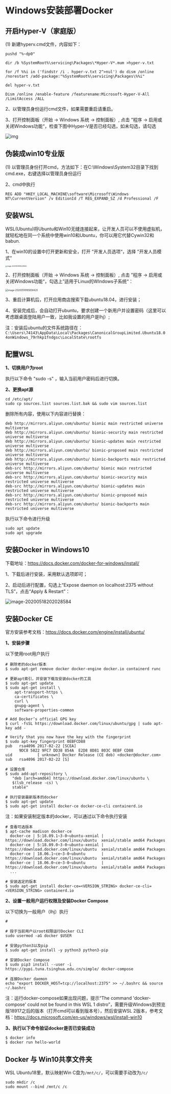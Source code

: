 # Windows安装部署Docker

## 开启Hyper-V（家庭版）

(1) 新建hyperv.cmd文件，内容如下：

```
pushd "%~dp0" 

dir /b %SystemRoot%\servicing\Packages\*Hyper-V*.mum >hyper-v.txt 

for /f %%i in ('findstr /i . hyper-v.txt 2^>nul') do dism /online /norestart /add-package:"%SystemRoot%\servicing\Packages\%%i"

del hyper-v.txt

Dism /online /enable-feature /featurename:Microsoft-Hyper-V-All /LimitAccess /ALL
```

2、以管理员身份运行cmd文件，如果需要重启请重启。

3、打开控制面板（开始 ->  Windows 系统 -> 控制面板）,  点击 ”程序  ->  启用或关闭Windows功能“，检查下图中Hyper-V是否已经勾选，如未勾选，请勾选

![img](Windows%E5%AE%89%E8%A3%85%E9%83%A8%E7%BD%B2Docker.assets/2134179-ac729a571cfa1663.webp)



## 伪装成win10专业版

(1) 以管理员身份打开cmd，方法如下：在C:\Windows\System32目录下找到cmd.exe，右键选择以管理员身份运行

2、cmd中执行

```
REG ADD "HKEY_LOCAL_MACHINE\software\Microsoft\Windows NT\CurrentVersion" /v EditionId /T REG_EXPAND_SZ /d Professional /F
```



## 安装WSL

WSL(Ubuntu)将Ubuntu和Win10无缝连接起来，让开发人员可以不使用虚拟机，就轻松地在同一个系统中使用win10和Ubuntu，你可以用它代替Cywin32和babun.

1、在win10的设置中打开更新和安全，打开 ”开发人员选项“，选择 ”开发人员模式“

<img src="Windows%E5%AE%89%E8%A3%85%E9%83%A8%E7%BD%B2Docker.assets/image-20200518185229642.png" alt="image-20200518185229642" style="zoom: 33%;" />

2、打开控制面板（开始 ->  Windows 系统 -> 控制面板）,  点击 ”程序  ->  启用或关闭Windows功能“，勾选上”适用于Linux的WIndows子系统“：

<img src="Windows%E5%AE%89%E8%A3%85%E9%83%A8%E7%BD%B2Docker.assets/image-20200518185858420.png" alt="image-20200518185858420" style="zoom: 50%;" />

3、重启计算机后，打开应用商店搜索下载ubuntu18.04，进行安装；

4、安装完成后，会自动打开ubuntu，要求创建一个新用户并设置密码（这里可以考虑跟桌面登陆用户一致，比如我设置的用户是lhj）;

注：安装后ubuntu的文件系统路径在：`C:\Users\74143\AppData\Local\Packages\CanonicalGroupLimited.Ubuntu18.04onWindows_79rhkp1fndgsc\LocalState\rootfs`



## 配置WSL

**1、切换用户为root**

执行以下命令 "sudo -s" ，输入当前用户密码后进行切换。



**2、更换apt源**

```
cd /etc/apt/
sudo cp sources.list sources.list.bak && sudo vim sources.list
```

删除所有内容，使用以下内容进行替换：

```
deb http://mirrors.aliyun.com/ubuntu/ bionic main restricted universe multiverse
deb http://mirrors.aliyun.com/ubuntu/ bionic-security main restricted universe multiverse
deb http://mirrors.aliyun.com/ubuntu/ bionic-updates main restricted universe multiverse
deb http://mirrors.aliyun.com/ubuntu/ bionic-proposed main restricted universe multiverse
deb http://mirrors.aliyun.com/ubuntu/ bionic-backports main restricted universe multiverse
deb-src http://mirrors.aliyun.com/ubuntu/ bionic main restricted universe multiverse
deb-src http://mirrors.aliyun.com/ubuntu/ bionic-security main restricted universe multiverse
deb-src http://mirrors.aliyun.com/ubuntu/ bionic-updates main restricted universe multiverse
deb-src http://mirrors.aliyun.com/ubuntu/ bionic-proposed main restricted universe multiverse
deb-src http://mirrors.aliyun.com/ubuntu/ bionic-backports main restricted universe multiverse
```

执行以下命令进行升级

```
sudo apt update
sudo apt upgrade
```



## 安装Docker in Windows10

下载地址：https://docs.docker.com/docker-for-windows/install/

1、下载后进行安装，采用默认选项即可；

2、启动后进行配置，勾选上“Expose daemon on localhost:2375 without TLS”，点击“Apply & Restart”：

![image-20200518202028584](Windows%E5%AE%89%E8%A3%85%E9%83%A8%E7%BD%B2Docker.assets/image-20200518202028584.png)



## 安装Docker CE

官方安装参考文档：https://docs.docker.com/engine/install/ubuntu/

**1、安装步骤**

以下使用root用户执行

```
# 删除老的docker版本
$ sudo apt-get remove docker docker-engine docker.io containerd runc

# 更新apt索引，并安装下载及安装docker的工具
$ sudo apt-get update
$ sudo apt-get install \
    apt-transport-https \
    ca-certificates \
    curl \
    gnupg-agent \
    software-properties-common
    
# Add Docker’s official GPG key
$ curl -fsSL https://download.docker.com/linux/ubuntu/gpg | sudo apt-key add -

# Verify that you now have the key with the fingerprint
$ sudo apt-key fingerprint 0EBFCD88
pub   rsa4096 2017-02-22 [SCEA]
      9DC8 5822 9FC7 DD38 854A  E2D8 8D81 803C 0EBF CD88
uid           [ unknown] Docker Release (CE deb) <docker@docker.com>
sub   rsa4096 2017-02-22 [S]

# 设置仓库
$ sudo add-apt-repository \
   "deb [arch=amd64] https://download.docker.com/linux/ubuntu \
   $(lsb_release -cs) \
   stable"

# 执行安装最新版本的docker
$ sudo apt-get update
$ sudo apt-get install docker-ce docker-ce-cli containerd.io
```



注：如果安装制定版本的docker，可以通过以下命令执行安装

```
# 查看可选版本
$ apt-cache madison docker-ce
  docker-ce | 5:18.09.1~3-0~ubuntu-xenial | https://download.docker.com/linux/ubuntu  xenial/stable amd64 Packages
  docker-ce | 5:18.09.0~3-0~ubuntu-xenial | https://download.docker.com/linux/ubuntu  xenial/stable amd64 Packages
  docker-ce | 18.06.1~ce~3-0~ubuntu       | https://download.docker.com/linux/ubuntu  xenial/stable amd64 Packages
  docker-ce | 18.06.0~ce~3-0~ubuntu       | https://download.docker.com/linux/ubuntu  xenial/stable amd64 Packages
  ...

# 安装选定的版本
$ sudo apt-get install docker-ce=<VERSION_STRING> docker-ce-cli=<VERSION_STRING> containerd.io
```



**2、设置一般用户运行权限及安装Docker Compose**

以下切换为一般用户（lhj）执行

```
#

# 授于当前用户以root权限运行Docker CLI
sudo usermod -aG docker $USER

# 安装python3以及pip
$ sudo apt-get install -y python3 python3-pip

# 安装Docker Compose
$ sudo pip3 install --user -i https://pypi.tuna.tsinghua.edu.cn/simple/ docker-compose

# 连接Docker daemon
echo "export DOCKER_HOST=tcp://localhost:2375" >> ~/.bashrc && source ~/.bashrc
```

注：运行docker-compose如果出现问题，提示“The command 'docker-compose' could not be found in this WSL 1 distro”，需要升级Windows到预览版18917之后的版本（打开cmd可以看到版本号），然后安装WSL 2版本，参考文档：https://docs.microsoft.com/en-us/windows/wsl/install-win10



**3、执行以下命令验证docker是否已安装成功**

```
$ docker info
$ docker run hello-world
```



## Docker 与 Win10共享文件夹

WSL Ubuntu18里，默认映射Win C盘为`/mnt/c/`，可以需要手动改为`/c/`

```
sudo mkdir /c
sudo mount --bind /mnt/c /c
```

